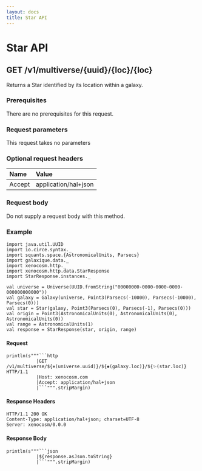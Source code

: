 ```yaml
---
layout: docs
title: Star API
---
```


# Star API

## GET /v1/multiverse/{uuid}/{loc}/{loc}

Returns a Star identified by its location within a galaxy.

### Prerequisites

There are no prerequisites for this request.

### Request parameters

This request takes no parameters

### Optional request headers

| Name   | Value                |
|:-------|:---------------------|
| Accept | application/hal+json |

### Request body

Do not supply a request body with this method.

### Example

```tut:invisible
import java.util.UUID
import io.circe.syntax._
import squants.space.{AstronomicalUnits, Parsecs}
import galaxique.data._
import xenocosm.http._
import xenocosm.http.data.StarResponse
import StarResponse.instances._

val universe = Universe(UUID.fromString("00000000-0000-0000-0000-000000000000"))
val galaxy = Galaxy(universe, Point3(Parsecs(-10000), Parsecs(-10000), Parsecs(0)))
val star = Star(galaxy, Point3(Parsecs(0), Parsecs(-1), Parsecs(0)))
val origin = Point3(AstronomicalUnits(0), AstronomicalUnits(0), AstronomicalUnits(0))
val range = AstronomicalUnits(1)
val response = StarResponse(star, origin, range)
```

#### Request

```tut:passthrough
println(s"""```http
           |GET /v1/multiverse/${⎈(universe.uuid)}/${✺(galaxy.loc)}/${✨(star.loc)} HTTP/1.1
           |Host: xenocosm.com
           |Accept: application/hal+json
           |```""".stripMargin)
```

#### Response Headers

```http
HTTP/1.1 200 OK
Content-Type: application/hal+json; charset=UTF-8
Server: xenocosm/0.0.0
```

#### Response Body

```tut:passthrough
println(s"""```json
           |${response.asJson.toString}
           |```""".stripMargin)
```
